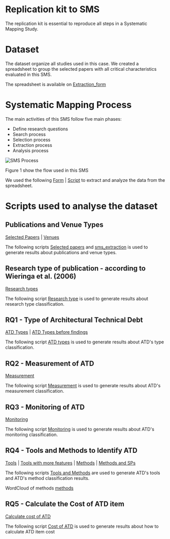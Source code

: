 # Replication kit to SMS 

The replication kit is essential to reproduce all steps in a Systematic Mapping Study. 

# Dataset

The dataset organize all studies used in this case. We created a spreadsheet to group the selected papers with all critical characteristics evaluated in this SMS.

The spreadsheet is available on [Extraction_form](https://github.com/armandossrecife/smsatd/blob/main/dataset/Extraction_form_basic2022.xlsx)

# Systematic Mapping Process

The main activities of this SMS follow five main phases: 

 - Define research questions 
 - Search process 
 - Selection process 
 - Extraction process 
 - Analysis process

![SMS Process](https://github.com/armandossrecife/smsatd/blob/main/images/sms-process.png) 

Figure 1 show the flow used in this SMS

We used the following [Form](https://github.com/armandossrecife/smsatd/tree/main/md/mytable_extract_data_eg.md) | [Script](https://github.com/armandossrecife/smsatd/tree/main/python/auxiliary/Convert_tables_to_latex_form.ipynb) to extract and analyze the data from the spreadsheet. 

# Scripts used to analyse the dataset

## Publications and Venue Types

[Selected Papers](https://github.com/armandossrecife/smsatd/tree/main/md/mytable_papers.md) | [Venues](https://github.com/armandossrecife/smsatd/tree/main/md/mytable_venues.md)

The following scripts [Selected papers](https://github.com/armandossrecife/smsatd/tree/main/python/auxiliary/Convert_tables_to_latex_sps.ipynb) and [sms_extraction](https://github.com/armandossrecife/smsatd/tree/main/python/analyses/sms_extraction.ipynb) is used to generate results about publications and venue types. 

## Research type of publication - according to Wieringa et al. (2006)

[Research types](https://github.com/armandossrecife/smsatd/tree/main/md/mytable_q7_distribution_detailed.md)

The following script  [Research type](https://github.com/armandossrecife/smsatd/tree/main/python/auxiliary/Convert_tables_to_latex_rs_type.ipynb) is used to generate results about research type classification. 

## RQ1 - Type of Architectural Technical Debt

[ATD Types](https://github.com/armandossrecife/smsatd/tree/main/md/mytable_q1_updated.md) | [ATD Types before findings](https://github.com/armandossrecife/smsatd/tree/main/md/mytable_q1.md)

The following script [ATD types](https://github.com/armandossrecife/smsatd/tree/main/python/auxiliary/Convert_tables_to_latex_q1.ipynb) is used to generate results about ATD's type classification. 

## RQ2 - Measurement of ATD

[Measurement](https://github.com/armandossrecife/smsatd/tree/main/md/mytable_q2_distribution_detailed.md) 

The following script [Measurement](https://github.com/armandossrecife/smsatd/tree/main/python/auxiliary/Convert_tables_to_latex_q2.ipynb)  is used to generate results about ATD's measurement classification. 

## RQ3 - Monitoring of ATD

[Monitoring](https://github.com/armandossrecife/smsatd/tree/main/md/mytable_q3_distribution_detailed.md) 

The following script [Monitoring](https://github.com/armandossrecife/smsatd/tree/main/python/auxiliary/Convert_tables_to_latex_q3.ipynb)  is used to generate results about ATD's monitoring classification. 

## RQ4 - Tools and Methods to Identify ATD

[Tools](https://github.com/armandossrecife/smsatd/tree/main/md/mytable_q4_tools_and_other_distribution_detailed.md) | [Tools with more features](https://github.com/armandossrecife/smsatd/tree/main/md/mytable_q4_tools_and_other_distribution_detailed_new_features.md) | [Methods](https://github.com/armandossrecife/smsatd/tree/main/md/mytable_q4_methods_detailed.md) | [Methods and SPs](https://github.com/armandossrecife/smsatd/tree/main/md/mytable_q4_methods_detailed_with_sp.md)

The following scripts [Tools and Methods](https://github.com/armandossrecife/smsatd/tree/main/python/auxiliary/Convert_tables_to_latex_q4.ipynb) are used to generate ATD's tools and ATD's method classification results. 

WordCloud of methods [methods](https://github.com/armandossrecife/smsatd/blob/main/images/atdmethods.png)

## RQ5 - Calculate the Cost of ATD item

[Calculate cost of ATD](https://github.com/armandossrecife/smsatd/tree/main/md/mytable_q5_distribution_detailed.md) 

The following script [Cost of ATD](https://github.com/armandossrecife/smsatd/tree/main/python/auxiliary/Convert_tables_to_latex_q5.ipynb) is used to generate results about how to calculate ATD item cost
